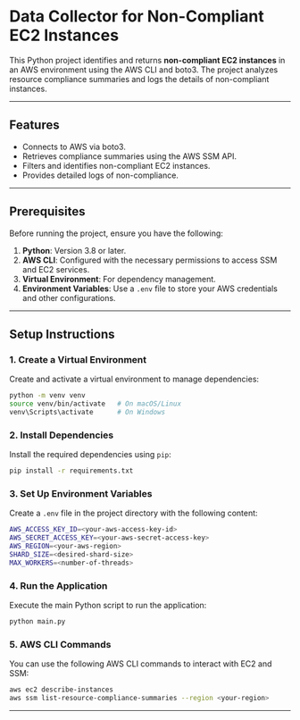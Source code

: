 
# Data Collector for Non-Compliant EC2 Instances

This Python project identifies and returns **non-compliant EC2 instances** in an AWS environment using the AWS CLI and boto3. The project analyzes resource compliance summaries and logs the details of non-compliant instances.

---

## Features

- Connects to AWS via boto3.
- Retrieves compliance summaries using the AWS SSM API.
- Filters and identifies non-compliant EC2 instances.
- Provides detailed logs of non-compliance.

---

## Prerequisites

Before running the project, ensure you have the following:

1. **Python**: Version 3.8 or later.
2. **AWS CLI**: Configured with the necessary permissions to access SSM and EC2 services.
3. **Virtual Environment**: For dependency management.
4. **Environment Variables**: Use a `.env` file to store your AWS credentials and other configurations.

---

## Setup Instructions

### 1. Create a Virtual Environment

Create and activate a virtual environment to manage dependencies:

```bash
python -m venv venv
source venv/bin/activate   # On macOS/Linux
venv\Scripts\activate      # On Windows
```

### 2. Install Dependencies

Install the required dependencies using `pip`:

```bash
pip install -r requirements.txt
```

### 3. Set Up Environment Variables

Create a `.env` file in the project directory with the following content:

```bash
AWS_ACCESS_KEY_ID=<your-aws-access-key-id>
AWS_SECRET_ACCESS_KEY=<your-aws-secret-access-key>
AWS_REGION=<your-aws-region>
SHARD_SIZE=<desired-shard-size>
MAX_WORKERS=<number-of-threads>
```

### 4. Run the Application

Execute the main Python script to run the application:

```bash
python main.py
```

### 5. AWS CLI Commands

You can use the following AWS CLI commands to interact with EC2 and SSM:

```bash
aws ec2 describe-instances 
aws ssm list-resource-compliance-summaries --region <your-region>
```

---

